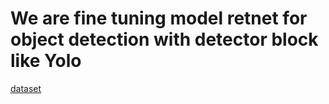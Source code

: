 # We are fine tuning model retnet for object detection with detector block like Yolo
[dataset](https://www.kaggle.com/datasets/aladdinpersson/pascalvoc-yolo)
